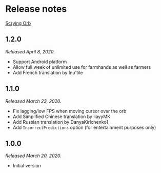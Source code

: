 # Release notes

[Scrying Orb](./)

## 1.2.0

*Released April 8, 2020.*

* Support Android platform
* Allow full week of unlimited use for farmhands as well as farmers
* Add French translation by Inu'tile

## 1.1.0

*Released March 23, 2020.*

* Fix lagging/low FPS when moving cursor over the orb
* Add Simplified Chinese translation by liayyMK
* Add Russian translation by DanyaKirichenko1
* Add `IncorrectPredictions` option (for entertainment purposes only)

## 1.0.0

*Released March 20, 2020.*

* Initial version
